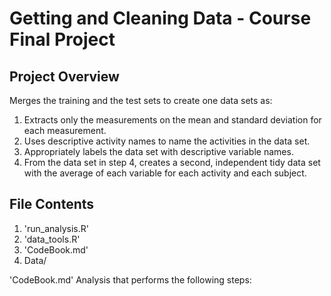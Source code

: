 # Getting and Cleaning Data - Course Final Project
## Project Overview 

Merges the training and the test sets to create one data sets as:
1. Extracts only the measurements on the mean and standard deviation for each measurement.
2. Uses descriptive activity names to name the activities in the data set.
3. Appropriately labels the data set with descriptive variable names.
4. From the data set in step 4, creates a second, independent tidy data set with the average of each variable for each activity and each subject.
## File Contents
1. 'run_analysis.R'
2. 'data_tools.R'
3. 'CodeBook.md'
4. Data/

'CodeBook.md' 
Analysis that performs the following steps:
